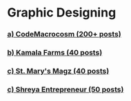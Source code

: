   <h1>  Graphic Designing  </h1>
 
### [ a) CodeMacrocosm (200+ posts)](https://www.instagram.com/codemacrocosm/) 
### [ b) Kamala Farms (40 posts)](https://www.instagram.com/kamalafarms/) 
### [ c) St. Mary's Magz (40 posts)](https://www.instagram.com/emagz_stmarys/) 
### [ c) Shreya Entrepreneur (50 posts)](https://drive.google.com/file/d/1EyfPf2rjzpQgn1CM4z82vSdLd76Ip5sn/view?usp=sharing) 
  
 
